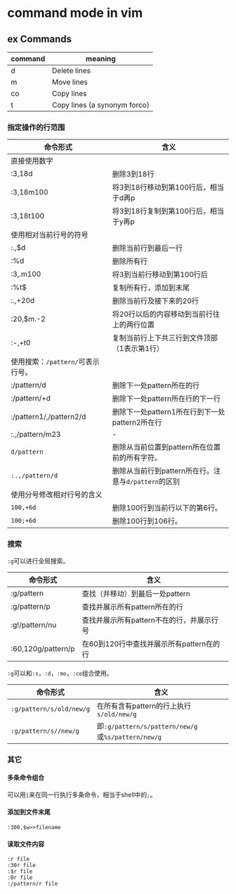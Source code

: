 # command mode in vim

## ex Commands

command|meaning
---|---
d|Delete lines
m|Move lines
co|Copy lines
t|Copy lines (a synonym forco)

### 指定操作的行范围

命令形式|含义
---|---
|直接使用数字
:3,18d | 删除3到18行
:3,18m100 | 将3到18行移动到第100行后，相当于d再p
:3,18t100 | 将3到18行复制到第100行后，相当于y再p
|使用相对当前行号的符号
:.,$d | 删除当前行到最后一行
:%d | 删除所有行
:3,.m100 | 将3到当前行移动到第100行后
:%t$ | 复制所有行，添加到末尾
:.,+20d | 删除当前行及接下来的20行
:20,$m.-2 | 将20行以后的内容移动到当前行往上的两行位置
:-,+t0 | 复制当前行上下共三行到文件顶部（1表示第1行）
|使用搜索：`/pattern/`可表示行号。
:/pattern/d | 删除下一处pattern所在的行
:/pattern/+d | 删除下一处pattern所在行的下一行
:/pattern1/,/pattern2/d | 删除下一处pattern1所在行到下一处pattern2所在行
:.,/pattern/m23|-
`d/pattern`|删除从当前位置到pattern所在位置前的所有字符。
`:.,/pattern/d`|删除从当前行到pattern所在行。注意与`d/pattern`的区别
|使用分号修改相对行号的含义
`100,+6d`|删除100行到当前行以下的第6行。
`100;+6d`|删除100行到106行。

### 搜索
`:g`可以进行全局搜索。

命令形式|含义
---|---
:g/pattern | 查找（并移动）到最后一处pattern
:g/pattern/p | 查找并展示所有pattern所在的行
:g!/pattern/nu | 查找并展示所有pattern不在的行，并展示行号
:60,120g/pattern/p | 在60到120行中查找并展示所有pattern在的行

`:g`可以和`:s`，`:d`，`:mo`，`:co`组合使用。

命令形式|含义
---|---
`:g/pattern/s/old/new/g`|在所有含有pattern的行上执行`s/old/new/g`
`:g/pattern/s//new/g`|即`:g/pattern/s/pattern/new/g`或`%s/pattern/new/g`

### 其它
#### 多条命令组合
可以用`|`来在同一行执行多条命令，相当于shell中的`;`。
#### 添加到文件末尾

```
:300,$w>>filename
```
#### 读取文件内容

```
:r file
:30r file
:$r file
:0r file
:/pattern/r file
```
